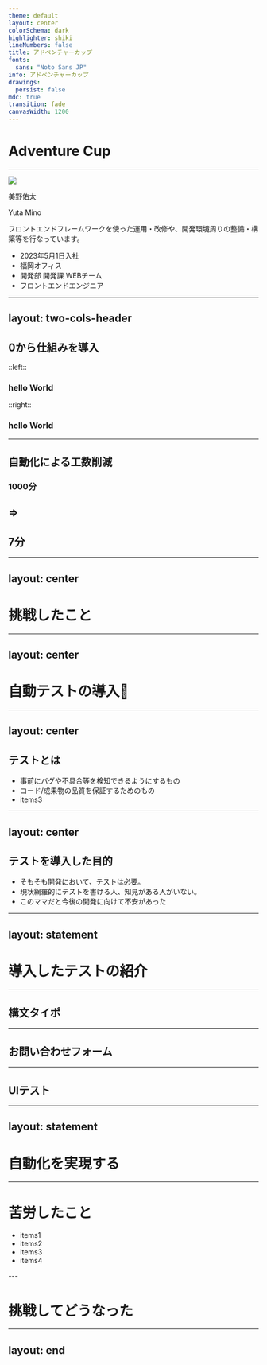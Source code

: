 ```yaml
---
theme: default
layout: center
colorSchema: dark
highlighter: shiki
lineNumbers: false
title: アドベンチャーカップ
fonts:
  sans: "Noto Sans JP"
info: アドベンチャーカップ
drawings:
  persist: false
mdc: true
transition: fade
canvasWidth: 1200
---
```


<h1>Adventure Cup</h1>

---

<div class="slidev-layout two-columns w-full h-full grid grid-cols-2 items-center">
  <div>
    <img src="/images/intro.png" class="rounded-full w-80 h-80 "/>
  </div>

  <div class='flex flex-col justify-between'>
    <div class="mb-4">
      <p class='text-5xl font-bold pb-2'>美野佑太</p>
      <p class='mb-2'>Yuta Mino</p>
      <p class='py-2'>
        フロントエンドフレームワークを使った運用・改修や、開発環境周りの整備・構築等を行なっています。
      </p>
    </div>
    <ul>
      <li class='mb-1.5'>
        <carbon-login />
        <span class='ml-2'>2023年5月1日入社</span>
      </li>
      <li class='mb-1.5'>
        <carbon-building />
        <span class='ml-2'>福岡オフィス</span>
      </li>
      <li class='mb-1.5'>
        <carbon-events-alt />
        <span class='ml-2'>開発部 開発課 WEBチーム</span>
      </li>
      <li class='mb-1.5'>
        <carbon-laptop />
        <span class='ml-2'>フロントエンドエンジニア</span>
      </li>
    </ul>
  </div>
</div>

---
layout: two-cols-header
---

<h2 class="text-center">0から仕組みを導入</h2>

::left::
<v-click>
  <div class="text-center">
    <h3>hello World</h3>
  </div>
</v-click>


::right::
<div v-click class="text-center">
  <h3>hello World</h3>
</div>

<style>
  .slidev-vclick-target {
    transition: all 500ms ease;
  }

  .slidev-vclick-hidden {
    transform: scale(0);
  }
</style>

---

<h2 class="text-center">自動化による工数削減</h2>

<div class="flex mt-50 text-center">
  <div class="flex-grow">
    <h3>1000分</h3>
  </div>

  <div class="flex-grow" v-click>
    <h2> => </h2>
  </div>

  <div class="flex-grow" v-click>
    <h2>7分</h2>
  </div>
</div>

---
layout: center
---

<h1>挑戦したこと</h1>

---
layout: center
---

<h1>自動テストの導入👏</h1>

<!-- <img
  src="/images/top.png"
  alt="コーポレートサイトのメインビジュアル"
/> -->

---
layout: center
---

<h2 class="text-center font-bold">テストとは</h2>

<v-clicks>

- 事前にバグや不具合等を検知できるようにするもの
- コード/成果物の品質を保証するためのもの
- items3

</v-clicks>


---
layout: center
---

<h2 class="text-center font-bold">テストを導入した目的</h2>

<v-clicks>

- そもそも開発において、テストは必要。
- 現状網羅的にテストを書ける人、知見がある人がいない。
- このママだと今後の開発に向けて不安があった

</v-clicks>


---
layout: statement
---

# 導入したテストの紹介

---

<h2 class="text-center font-bold">構文タイポ</h2>

---

<h2 class="text-center font-bold">お問い合わせフォーム</h2>

---

<h2 class="text-center font-bold">UIテスト</h2>

---
layout: statement
---

# 自動化を実現する



---

# 苦労したこと
<v-clicks>

- items1
- items2
- items3
- items4

</v-clicks>
---

# 挑戦してどうなった


---
layout: end
---
